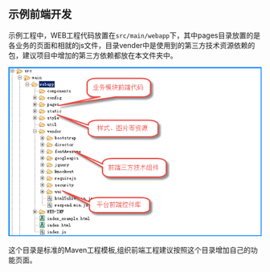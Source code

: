 ## 示例前端开发

示例工程中，WEB工程代码放置在`src/main/webapp`下，其中pages目录放置的是各业务的页面和相就的js文件，目录vender中是使用到的第三方技术资源依赖的包，建议项目中增加的第三方依赖都放在本文件夹中。  

![](/img/image014.jpg)

这个目录是标准的Maven工程模板,组织前端工程建议按照这个目录增加自己的功能页面。
